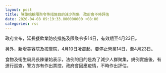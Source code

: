 ```yaml
---
layout: post
title: 陳肇始稱限聚令等措施目的減少聚集　政府會不時評估
date: 2020-04-08 09:19:33.000000000 +08:00
categories: rss
---
```


政府宣布，延長餐飲業防疫措施及限聚令多14日，有效期至4月23日。

另外，新增美容院及按摩院，4月10日凌晨起，要停止營業14日，至4月23日。

食物及衞生局局長陳肇始表示，法例的目的是為了減少人群聚集，規例實施後，有進行巡查，警方亦有作出票控，政府會因應疫情，不時作出評估。
